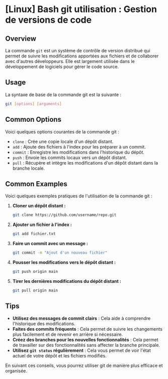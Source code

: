 # [Linux] Bash git utilisation : Gestion de versions de code

## Overview
La commande `git` est un système de contrôle de version distribué qui permet de suivre les modifications apportées aux fichiers et de collaborer avec d'autres développeurs. Elle est largement utilisée dans le développement de logiciels pour gérer le code source.

## Usage
La syntaxe de base de la commande git est la suivante :

```bash
git [options] [arguments]
```

## Common Options
Voici quelques options courantes de la commande git :

- `clone` : Crée une copie locale d'un dépôt distant.
- `add` : Ajoute des fichiers à l'index pour les préparer à un commit.
- `commit` : Enregistre les modifications dans l'historique du dépôt.
- `push` : Envoie les commits locaux vers un dépôt distant.
- `pull` : Récupère et intègre les modifications d'un dépôt distant dans la branche locale.

## Common Examples
Voici quelques exemples pratiques de l'utilisation de la commande git :

1. **Cloner un dépôt distant :**
   ```bash
   git clone https://github.com/username/repo.git
   ```

2. **Ajouter un fichier à l'index :**
   ```bash
   git add fichier.txt
   ```

3. **Faire un commit avec un message :**
   ```bash
   git commit -m "Ajout d'un nouveau fichier"
   ```

4. **Pousser les modifications vers le dépôt distant :**
   ```bash
   git push origin main
   ```

5. **Tirer les dernières modifications du dépôt distant :**
   ```bash
   git pull origin main
   ```

## Tips
- **Utilisez des messages de commit clairs** : Cela aide à comprendre l'historique des modifications.
- **Faites des commits fréquents** : Cela permet de suivre les changements plus facilement et de revenir en arrière si nécessaire.
- **Créez des branches pour les nouvelles fonctionnalités** : Cela permet de travailler sur des fonctionnalités sans affecter la branche principale.
- **Utilisez `git status` régulièrement** : Cela vous permet de voir l'état actuel de votre dépôt et les fichiers modifiés.

En suivant ces conseils, vous pourrez utiliser git de manière plus efficace et organisée.